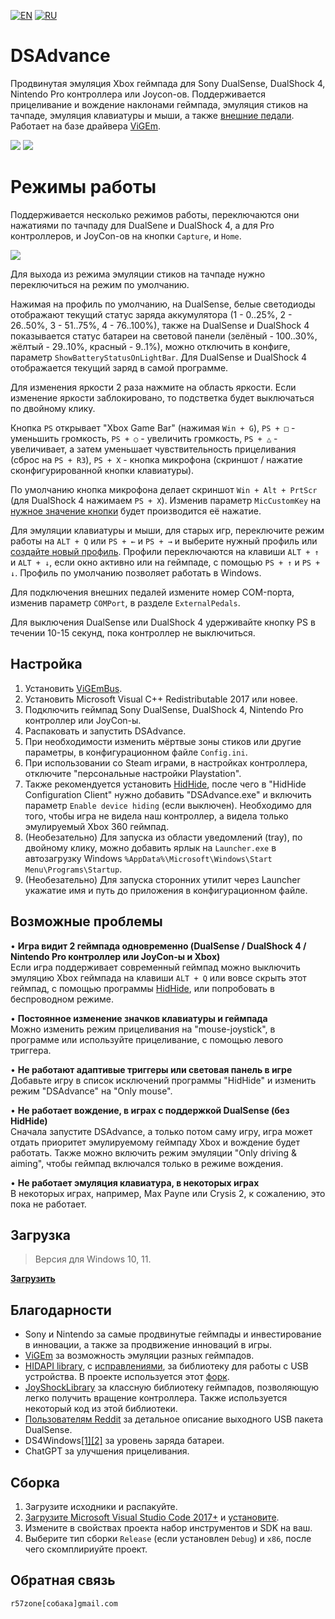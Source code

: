 [![EN](https://user-images.githubusercontent.com/9499881/33184537-7be87e86-d096-11e7-89bb-f3286f752bc6.png)](https://github.com/r57zone/DSAdvance/) 
[![RU](https://user-images.githubusercontent.com/9499881/27683795-5b0fbac6-5cd8-11e7-929c-057833e01fb1.png)](https://github.com/r57zone/DSAdvance/blob/master/README.RU.md)

# DSAdvance
Продвинутая эмуляция Xbox геймпада для Sony DualSense, DualShock 4, Nintendo Pro контроллера или Joycon-ов. Поддерживается прицеливание и вождение наклонами геймпада, эмуляция стиков на тачпаде, эмуляция клавиатуры и мыши, а также [внешние педали](https://github.com/r57zone/XboxExternalPedals). Работает на базе драйвера [ViGEm](https://github.com/nefarius/ViGEmBus).

[![](https://user-images.githubusercontent.com/9499881/164945071-5b9f86dd-c396-45a5-817b-fc7068450f02.gif)](https://youtu.be/gkyqO_HuPnk)
[![](https://user-images.githubusercontent.com/9499881/164945073-cfa1bfb7-cb82-4714-b2ad-7ecd84a5bcfc.gif)](https://youtu.be/gkyqO_HuPnk)

# Режимы работы
Поддерживается несколько режимов работы, переключаются они нажатиями по тачпаду для DualSene и DualShock 4, а для Pro контроллеров, и JoyCon-ов на кнопки `Capture`, и `Home`.

![](https://user-images.githubusercontent.com/9499881/173076125-b3762211-74ab-4377-a6a2-a7b6c9b1a142.png)

Для выхода из режима эмуляции стиков на тачпаде нужно переключиться на режим по умолчанию. 


Нажимая на профиль по умолчанию, на DualSense, белые светодиоды отображают текущий статус заряда аккумулятора (1 - 0..25%, 2 - 26..50%, 3 - 51..75%, 4 - 76..100%), также на DualSense и DualShock 4 показывается статус батареи на световой панели (зелёный - 100..30%, жёлтый - 29..10%, красный - 9..1%), можно отключить в конфиге, параметр `ShowBatteryStatusOnLightBar`. Для DualSense и DualShock 4 отображается текущий заряд в самой программе.


Для изменения яркости 2 раза нажмите на область яркости. Если изменение яркости заблокировано, то подстветка будет выключаться по двойному клику.


Кнопка `PS` открывает "Xbox Game Bar" (нажимая `Win + G`), `PS + □` - уменьшить громкость, `PS + ○` - увеличить громкость, `PS + △` - увеличивает, а затем уменьшает чувствительность прицеливания (сброс на `PS + R3`), `PS + X` - кнопка микрофона (скриншот / нажатие сконфигурированной кнопки клавиатуры).


По умолчанию кнопка микрофона делает скриншот `Win + Alt + PrtScr` (для DualShock 4 нажимаем `PS + X`). Изменив параметр `MicCustomKey` на [нужное значение кнопки](https://github.com/r57zone/DSAdvance/blob/master/BINDINGS.RU.md) будет производится её нажатие.


Для эмуляции клавиатуры и мыши, для старых игр, переключите режим работы на `ALT + Q` или `PS + ←` и `PS + →` и выберите нужный профиль или [создайте новый профиль](https://github.com/r57zone/DSAdvance/blob/master/BINDINGS.RU.md). Профили переключаются на клавиши `ALT + ↑` и `ALT + ↓`, если окно активно или на геймпаде, с помощью `PS + ↑` и `PS + ↓`. Профиль по умолчанию позволяет работать в Windows. 


Для подключения внешних педалей измените номер COM-порта, изменив параметр `COMPort`, в разделе `ExternalPedals`.


Для выключения DualSense или DualShock 4 удерживайте кнопку PS в течении 10-15 секунд, пока контроллер не выключиться.

## Настройка
1. Установить [ViGEmBus](https://github.com/nefarius/ViGEmBus/releases).
2. Установить Microsoft Visual C++ Redistributable 2017 или новее.
3. Подключить геймпад Sony DualSense, DualShock 4, Nintendo Pro контроллер или JoyCon-ы.
4. Распаковать и запустить DSAdvance.
5. При необходимости изменить мёртвые зоны стиков или другие параметры, в конфигурационном файле `Config.ini`.
6. При использовании со Steam играми, в настройках контроллера, отключите "персональные настройки Playstation".
7. Также рекомендуется установить [HidHide](https://github.com/nefarius/HidHide/releases), после чего в "HidHide Configuration Client" нужно добавить "DSAdvance.exe" и включить параметр `Enable device hiding` (если выключен). Необходимо для того, чтобы игра не видела наш контроллер, а видела только эмулируемый Xbox 360 геймпад.
8. (Необезательно) Для запуска из области уведомлений (tray), по двойному клику, можно добавить ярлык на `Launcher.exe` в автозагрузку Windows `%AppData%\Microsoft\Windows\Start Menu\Programs\Startup`.
9. (Необезательно) Для запуска сторонних утилит через Launcher укажатие имя и путь до приложения в конфигурационном файле.


## Возможные проблемы
• **Игра видит 2 геймпада одновременно (DualSense / DualShock 4 / Nintendo Pro контроллер или JoyCon-ы и Xbox)**<br>
Если игра поддерживает современный геймпад можно выключить эмуляцию Xbox геймпада на клавиши `ALT + Q` или вовсе скрыть этот геймпад, с помощью программы [HidHide](https://github.com/ViGEm/HidHide), или попробовать в беспроводном режиме.



• **Постоянное изменение значков клавиатуры и геймпада**<br>
Можно изменить режим прицеливания на "mouse-joystick", в программе или используйте прицеливание, с помощью левого триггера.



• **Не работают адаптивые триггеры или световая панель в игре**<br>
Добавьте игру в список исключений программы "HidHide" и изменить режим "DSAdvance" на "Only mouse".



• **Не работает вождение, в играх с поддержкой DualSense (без HidHide)**<br>
Сначала запустите DSAdvance, а только потом саму игру, игра может отдать приоритет эмулируемому геймпаду Xbox и вождение будет работать. Также можно включить режим эмуляции "Only driving & aiming", чтобы геймпад включался только в режиме вождения.



• **Не работает эмуляция клавиатура, в некоторых играх**<br>
В некоторых играх, например, Max Payne или Crysis 2, к сожалению, это пока не работает.

## Загрузка
>Версия для Windows 10, 11.

**[Загрузить](https://github.com/r57zone/DSAdvance/releases)**

## Благодарности
* Sony и Nintendo за самые продвинутые геймпады и инвестирование в инновации, а также за продвижение инноваций в игры.
* [ViGEm](https://github.com/ViGEm) за возможность эмуляции разных геймпадов.
* [HIDAPI library](https://github.com/signal11/hidapi), с [исправлениями](https://github.com/libusb/hidapi), за библиотеку для работы с USB устройства. В проекте используется этот [форк](https://github.com/r57zone/hidapi).
* [JoyShockLibrary](https://github.com/JibbSmart/JoyShockLibrary) за классную библиотеку геймпадов, позволяющую легко получить вращение контроллера. Также используется некоторый код из этой библиотеки.
* [Пользователям Reddit](https://www.reddit.com/r/gamedev/comments/jumvi5/dualsense_haptics_leds_and_more_hid_output_report/) за детальное описание выходного USB пакета DualSense.
* DS4Windows[[1]](https://github.com/Jays2Kings/DS4Windows)[[2]](https://github.com/Ryochan7/DS4Windows) за уровень заряда батареи.
* ChatGPT за улучшения прицеливания.

## Сборка
1. Загрузите исходники и распакуйте.
2. [Загрузите Microsoft Visual Studio Code 2017+](https://code.visualstudio.com/download) и [установите](https://github.com/r57zone/RE4ExtendedControl/assets/9499881/69dafce6-fd57-4768-83eb-c1bb69901f07).
3. Измените в свойствах проекта набор инструментов и SDK на ваш.
4. Выберите тип сборки `Release` (если установлен `Debug`) и `x86`, после чего скомплириуйте проект.

## Обратная связь
`r57zone[собака]gmail.com`